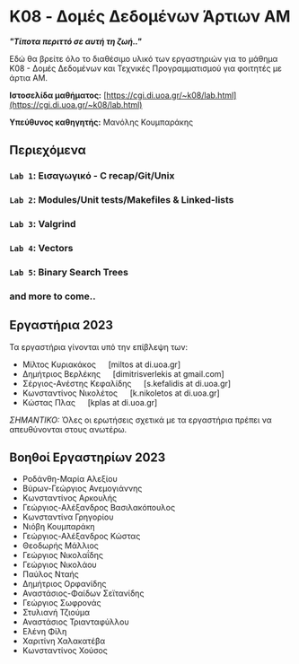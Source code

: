 # K08 - Δομές Δεδομένων Άρτιων ΑΜ 

***"Τίποτα περιττό σε αυτή τη ζωή.."***

Εδώ θα βρείτε όλο το διαθέσιμο υλικό των εργαστηριών για το μάθημα Κ08 - Δομές Δεδομένων και Τεχνικές Προγραμματισμού για φοιτητές με άρτια ΑΜ. 

__Ιστοσελίδα μαθήματος:__ [https://cgi.di.uoa.gr/~k08/lab.html](https://cgi.di.uoa.gr/~k08/lab.html)

__Yπεύθυνος καθηγητής:__ Μανόλης Κουμπαράκης

## Περιεχόμενα

### `Lab 1`: Εισαγωγικό - C recap/Git/Unix


### `Lab 2`: Modules/Unit  tests/Makefiles & Linked-lists


### `Lab 3`: Valgrind


### `Lab 4`: Vectors


### `Lab 5`: Binary Search Trees

### and more to come..

## Εργαστήρια 2023

Τα εργαστήρια γίνονται υπό την επίβλεψη των:
- Μίλτος Κυριακάκος   [miltos at di.uoa.gr]
- Δημήτριος Βερλέκης   [dimitrisverlekis at gmail.com]
- Σέργιος-Ανέστης Κεφαλίδης   [s.kefalidis at di.uoa.gr]
- Κωνσταντίνος Νικολέτος   [k.nikoletos at di.uoa.gr]
- Κώστας Πλας   [kplas at di.uoa.gr]

*ΣΗΜΑΝΤΙΚΟ:* Όλες οι ερωτήσεις σχετικά με τα εργαστήρια πρέπει να απευθύνονται στους ανωτέρω.

## Βοηθοί Εργαστηρίων 2023

- Ροδάνθη-Μαρία Αλεξίου
- Βύρων-Γεώργιος Ανεμογιάννης
- Κωνσταντίνος Αρκουλής
- Γεώργιος-Αλέξανδρος Βασιλακόπουλος
- Κωνσταντίνα Γρηγορίου
- Νιόβη Κουμπαράκη
- Γεώργιος-Αλέξανδρος Κώστας
- Θεοδωρής Μάλλιος
- Γεώργιος Νικολαΐδης
- Γεώργιος Νικολάου
- Παύλος Νταής
- Δημήτριος Ορφανίδης
- Αναστάσιος-Φαίδων Σεϊτανίδης
- Γεώργιος Σωφρονάς
- Στυλιανή Τζιούμα
- Αναστάσιος Τριανταφύλλου
- Ελένη Φίλη
- Χαριτίνη Χαλακατέβα
- Κωνσταντίνος Χούσος

